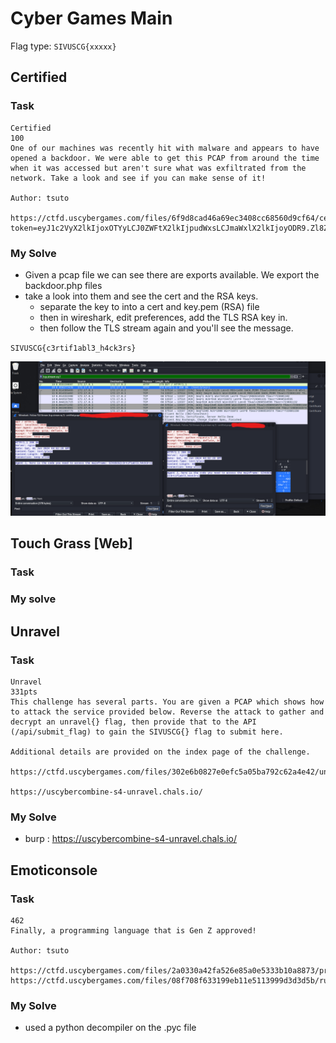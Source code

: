 # Cyber Games Main

Flag type:
`SIVUSCG{xxxxx}`

## Certified

### Task 
```
Certified
100
One of our machines was recently hit with malware and appears to have opened a backdoor. We were able to get this PCAP from around the time when it was accessed but aren't sure what was exfiltrated from the network. Take a look and see if you can make sense of it!

Author: tsuto

https://ctfd.uscybergames.com/files/6f9d8cad46a69ec3408cc68560d9cf64/certified.pcapng?token=eyJ1c2VyX2lkIjoxOTYyLCJ0ZWFtX2lkIjpudWxsLCJmaWxlX2lkIjoyODR9.Zl8ZzQ.CeNN3KtBazLgH3kKEPxxpYsItzM

```

### My Solve

- Given a pcap file we can see there are exports available. We export the backdoor.php files
- take a look into them and see the cert and the RSA keys. 
  - separate the key to into a cert and key.pem (RSA) file 
  - then in wireshark, edit preferences, add the TLS RSA key in. 
  - then follow the TLS stream again and you'll see the message. 

`SIVUSCG{c3rtif1abl3_h4ck3rs}`

![alt text](certified.png)


## Touch Grass [Web]

### Task 

### My solve


## Unravel 

### Task
```
Unravel
331pts
This challenge has several parts. You are given a PCAP which shows how to attack the service provided below. Reverse the attack to gather and decrypt an unravel{} flag, then provide that to the API (/api/submit_flag) to gain the SIVUSCG{} flag to submit here.

Additional details are provided on the index page of the challenge.

https://ctfd.uscybergames.com/files/302e6b0827e0efc5a05ba792c62a4e42/unravel_exploit.pcap

https://uscybercombine-s4-unravel.chals.io/
```

### My Solve 


- burp : https://uscybercombine-s4-unravel.chals.io/ 



## Emoticonsole
### Task 
```
462
Finally, a programming language that is Gen Z approved!

Author: tsuto

https://ctfd.uscybergames.com/files/2a0330a42fa526e85a0e5333b10a8873/program.emo
https://ctfd.uscybergames.com/files/08f708f633199eb11e5113999d3d3d5b/runtime.pyc

```

### My Solve

- used a python decompiler on the .pyc file 

